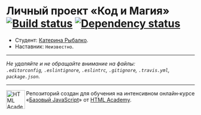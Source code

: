 # Личный проект «Код и Магия» [![Build status][travis-image]][travis-url] [![Dependency status][dependency-image]][dependency-url]

* Студент: [Катерина Рыбалко](https://up.htmlacademy.ru/javascript/4/user/12332).
* Наставник: `Неизвестно`.

---

_Не удаляйте и не обращайте внимание на файлы:_<br>
_`.editorconfig`, `.eslintignore`, `.eslintrc`, `.gitignore`, `.travis.yml`, `package.json`._

---

<a href="https://htmlacademy.ru/intensive/javascript"><img align="left" width="50" height="50" title="HTML Academy" src="https://up.htmlacademy.ru/static/img/intensive/javascript/logo-for-github.svg"></a>

Репозиторий создан для обучения на интенсивном онлайн‑курсе «[Базовый JavaScript](https://htmlacademy.ru/intensive/javascript)» от [HTML Academy](https://htmlacademy.ru).

[travis-image]: https://travis-ci.org/htmlacademy-javascript/12332-code-and-magick.svg?branch=master
[travis-url]: https://travis-ci.org/htmlacademy-javascript/12332-code-and-magick
[dependency-image]: https://david-dm.org/htmlacademy-javascript/12332-code-and-magick.svg?style=flat-square
[dependency-url]: https://david-dm.org/htmlacademy-javascript/12332-code-and-magick
